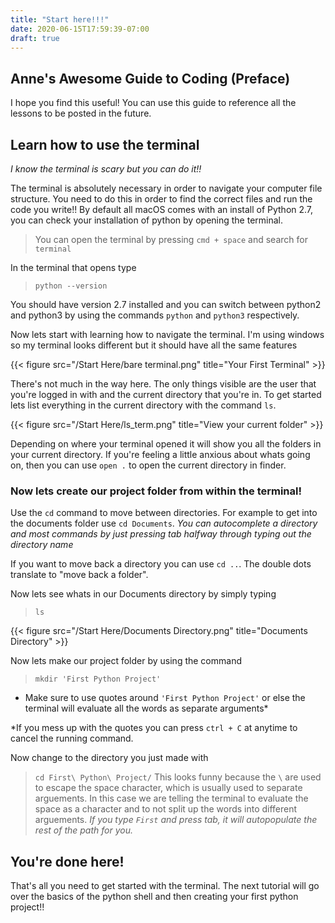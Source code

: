 ```yaml
---
title: "Start here!!!"
date: 2020-06-15T17:59:39-07:00
draft: true
---
```

## Anne's Awesome Guide to Coding (Preface)
I hope you find this useful! You can use this guide to reference all the lessons to be posted in the future. 

## Learn how to use the terminal   
*I know the terminal is scary but you can do it!!* 

The terminal is absolutely necessary in order to navigate your computer file structure. You need to do this in order to find the correct files and run the code you write!!
By default all macOS comes with an install of Python 2.7, you can check your installation of python by opening the terminal.
> You can open the terminal by pressing `cmd + space` and search for `terminal`

In the terminal that opens type
> `python --version`

You should have version 2.7 installed and you can switch between python2 and python3 by using the commands `python` and `python3` respectively.

Now lets start with learning how to navigate the terminal. I'm using windows so my terminal looks different but it should have all the same features

{{< figure src="/Start Here/bare terminal.png" title="Your First Terminal" >}}

There's not much in the way here. The only things visible are the user that you're logged in with and the current directory that you're in. To get started lets list everything in the current directory with the command `ls`. 

{{< figure src="/Start Here/ls_term.png" title="View your current folder" >}} 

Depending on where your terminal opened it will show you all the folders in your current directory. If you're feeling a little anxious about whats going on, then you can use `open .` to open the current directory in finder.

### Now lets create our project folder from within the terminal!

Use the `cd` command to move between directories. For example to get into the documents folder use `cd Documents`. 
*You can autocomplete a directory and most commands by just pressing tab halfway through typing out the directory name*

If you want to move back a directory you can use `cd ..`. The double dots translate to "move back a folder". 

Now lets see whats in our Documents directory by simply typing
> `ls`

{{< figure src="/Start Here/Documents Directory.png" title="Documents Directory" >}}

Now lets make our project folder by using the command 
> `mkdir 'First Python Project'`
* Make sure to use quotes around `'First Python Project'` or else the terminal will evaluate all the words as separate arguments*

*If you mess up with the quotes you can press `ctrl + C` at anytime to cancel the running command.

Now change to the directory you just made with 
>`cd First\ Python\ Project/`
This looks funny because the `\` are used to escape the space character, which is usually used to separate arguements. In this case we are telling the terminal to evaluate the space as a character and to not split up the words into different arguements. 
*If you type `First` and press tab, it will autopopulate the rest of the path for you.*

## You're done here!
That's all you need to get started with the terminal. The next tutorial will go over the basics of the python shell and then creating your first python project!!

    
